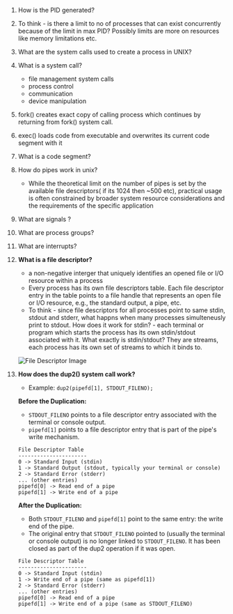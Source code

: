 1. How is the PID generated?
2. To think - is there a limit to no of processes that can exist concurrently because of the limit in max PID? Possibly limits are more on resources like memory limitations etc.
3. What are the system calls used to create a process in UNIX?
4. What is a system call?
   - file management system calls
   - process control
   - communication
   - device manipulation
  
5. fork() creates exact copy of calling process which continues by returning from fork() system call.
6. exec() loads code from executable and overwrites its current code segment with it
7. What is a code segment?
8. How do pipes work in unix?
   - While the theoretical limit on the number of pipes is set by the available file descriptors( if its 1024 then ~500 etc), practical usage is often constrained by broader system resource considerations and the requirements of the specific application
10. What are signals ?
11. What are process groups?
12. What are interrupts?

13. **What is a file descriptor?**
    - a non-negative interger that uniquely identifies an opened file or I/O resource within a process
    - Every process has its own file descriptors table. Each file descriptor entry in the table points to a file handle that represents an open file or I/O resource, e.g., the standard output, a pipe, etc.
    - To think - since file descriptors for all processes point to same stdin, stdout and stderr, what happns when many processes simulteneusly print to stdout. How does it work for stdin? - each terminal or program which starts the process has its own stdin/stdout associated with it. What exactly is stdin/stdout? They are streams, each process has its own set of streams to which it binds to.
      
    ![File Descriptor Image](https://github.com/debamitra/debs-notes/assets/2363934/51415b79-863c-4e40-a763-d0a78e576db9)

14. **How does the dup2() system call work?**
    - Example: `dup2(pipefd[1], STDOUT_FILENO);`

    **Before the Duplication:**
    - `STDOUT_FILENO` points to a file descriptor entry associated with the terminal or console output.
    - `pipefd[1]` points to a file descriptor entry that is part of the pipe's write mechanism.

    ```
    File Descriptor Table
    ----------------------
    0 -> Standard Input (stdin)
    1 -> Standard Output (stdout, typically your terminal or console)
    2 -> Standard Error (stderr)
    ... (other entries)
    pipefd[0] -> Read end of a pipe
    pipefd[1] -> Write end of a pipe
    ```

    **After the Duplication:**
    - Both `STDOUT_FILENO` and `pipefd[1]` point to the same entry: the write end of the pipe.
    - The original entry that `STDOUT_FILENO` pointed to (usually the terminal or console output) is no longer linked to `STDOUT_FILENO`. It has been closed as part of the dup2 operation if it was open.

    ```
    File Descriptor Table
    ----------------------
    0 -> Standard Input (stdin)
    1 -> Write end of a pipe (same as pipefd[1])
    2 -> Standard Error (stderr)
    ... (other entries)
    pipefd[0] -> Read end of a pipe
    pipefd[1] -> Write end of a pipe (same as STDOUT_FILENO)
    ```



